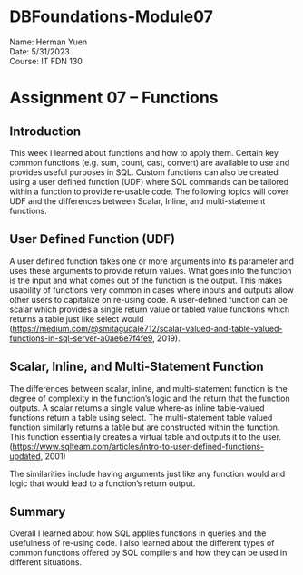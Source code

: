 # DBFoundations-Module07

Name: Herman Yuen <br>
Date: 5/31/2023 <br>
Course: IT FDN 130 <br>

# Assignment 07 – Functions
## Introduction
This week I learned about functions and how to apply them. Certain key common functions (e.g. sum, count, cast, convert) are available to use and provides useful purposes in SQL. Custom functions can also be created using a user defined function (UDF) where SQL commands can be tailored within a function to provide re-usable code. The following topics will cover UDF and the differences between Scalar, Inline, and multi-statement functions.

## User Defined Function (UDF)
A user defined function takes one or more arguments into its parameter and uses these arguments to provide return values. What goes into the function is the input and what comes out of the function is the output. This makes usability of functions very common in cases where inputs and outputs allow other users to capitalize on re-using code. A user-defined function can be scalar which provides a single return value or tabled value functions which returns a table just like select would (https://medium.com/@smitagudale712/scalar-valued-and-table-valued-functions-in-sql-server-a0ae6e7f4fe9, 2019).

## Scalar, Inline, and Multi-Statement Function
The differences between scalar, inline, and multi-statement function is the degree of complexity in the function’s logic and the return that the function outputs. A scalar returns a single value where-as inline table-valued functions return a table using select. The multi-statement table valued function similarly returns a table but are constructed within the function. This function essentially creates a virtual table and outputs it to the user. (https://www.sqlteam.com/articles/intro-to-user-defined-functions-updated, 2001)

The similarities include having arguments just like any function would and logic that would lead to a function’s return output. 

## Summary
Overall I learned about how SQL applies functions in queries and the usefulness of re-using code. I also learned about the different types of common functions offered by SQL compilers and how they can be used in different situations. 

